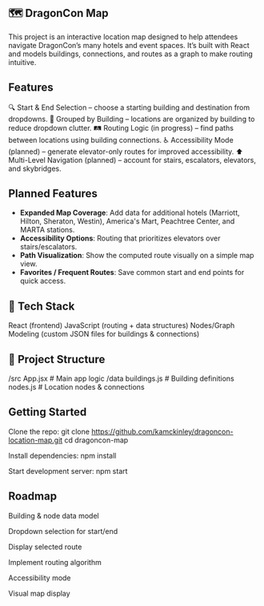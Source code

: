 ## 🗺️ DragonCon Map

This project is an interactive location map designed to help attendees navigate DragonCon’s many hotels and event spaces. It’s built with React and models buildings, connections, and routes as a graph to make routing intuitive.

## Features

🔍 Start & End Selection – choose a starting building and destination from dropdowns.
🏨 Grouped by Building – locations are organized by building to reduce dropdown clutter.
🛤️ Routing Logic (in progress) – find paths between locations using building connections.
♿ Accessibility Mode (planned) – generate elevator-only routes for improved accessibility.
⬆️ Multi-Level Navigation (planned) – account for stairs, escalators, elevators, and skybridges.

## Planned Features

- **Expanded Map Coverage**: Add data for additional hotels (Marriott, Hilton, Sheraton, Westin), America's Mart, Peachtree Center, and MARTA stations.  
- **Accessibility Options**: Routing that prioritizes elevators over stairs/escalators.  
- **Path Visualization**: Show the computed route visually on a simple map view.  
- **Favorites / Frequent Routes**: Save common start and end points for quick access.  



## 🚀 Tech Stack

 React (frontend)
 JavaScript (routing + data structures)
 Nodes/Graph Modeling (custom JSON files for buildings & connections)

## 📂 Project Structure
/src
  App.jsx          # Main app logic
  /data
    buildings.js   # Building definitions
    nodes.js       # Location nodes & connections

## Getting Started

Clone the repo:
 git clone https://github.com/kamckinley/dragoncon-location-map.git
 cd dragoncon-map

Install dependencies:
 npm install

Start development server:
 npm start

## Roadmap

Building & node data model

Dropdown selection for start/end

Display selected route

Implement routing algorithm

Accessibility mode

Visual map display

